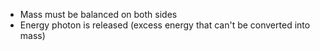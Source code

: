 - Mass must be balanced on both sides
- Energy photon is released (excess energy that can't be converted into mass)
